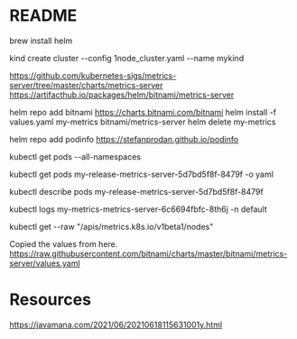 # README

brew install helm   


kind create cluster --config 1node_cluster.yaml --name mykind


https://github.com/kubernetes-sigs/metrics-server/tree/master/charts/metrics-server
https://artifacthub.io/packages/helm/bitnami/metrics-server

helm repo add bitnami https://charts.bitnami.com/bitnami
helm install -f values.yaml my-metrics bitnami/metrics-server
helm delete my-metrics  

helm repo add podinfo https://stefanprodan.github.io/podinfo




kubectl get pods --all-namespaces        


 kubectl get pods my-release-metrics-server-5d7bd5f8f-8479f  -o yaml

 kubectl describe pods my-release-metrics-server-5d7bd5f8f-8479f

 kubectl logs  my-metrics-metrics-server-6c6694fbfc-8th6j   -n default


kubectl get --raw "/apis/metrics.k8s.io/v1beta1/nodes"

Copied the values from here. 
https://raw.githubusercontent.com/bitnami/charts/master/bitnami/metrics-server/values.yaml


# Resources 
 https://javamana.com/2021/06/20210618115631001y.html